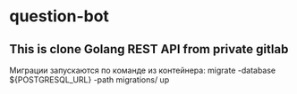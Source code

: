 # question-bot

## This is clone Golang REST API from private gitlab
Миграции запускаются по команде из контейнера:
migrate -database ${POSTGRESQL_URL} -path migrations/ up